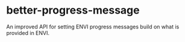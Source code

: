 # better-progress-message
An improved API for setting ENVI progress messages build on what is provided in ENVI.

